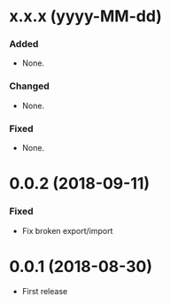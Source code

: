 # x.x.x (yyyy-MM-dd)

### Added

* None.

### Changed

* None.

### Fixed

* None.

# 0.0.2 (2018-09-11)

### Fixed

* Fix broken export/import

# 0.0.1 (2018-08-30)

* First release
